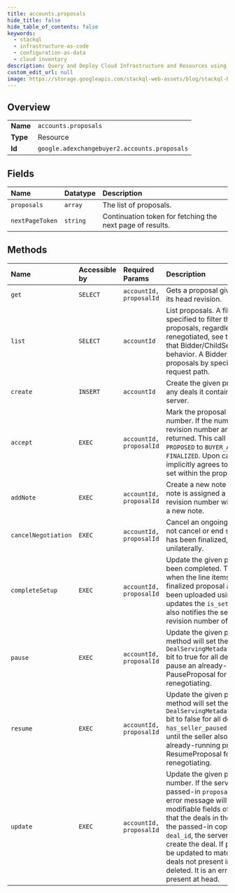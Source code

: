 ```yaml
---
title: accounts.proposals
hide_title: false
hide_table_of_contents: false
keywords:
  - stackql
  - infrastructure-as-code
  - configuration-as-data
  - cloud inventory
description: Query and Deploy Cloud Infrastructure and Resources using SQL
custom_edit_url: null
image: https://storage.googleapis.com/stackql-web-assets/blog/stackql-blog-post-featured-image.png
---
```

  
    

## Overview
<table><tbody>
<tr><td><b>Name</b></td><td><code>accounts.proposals</code></td></tr>
<tr><td><b>Type</b></td><td>Resource</td></tr>
<tr><td><b>Id</b></td><td><code>google.adexchangebuyer2.accounts.proposals</code></td></tr>
</tbody></table>

## Fields
| Name | Datatype | Description |
|:-----|:---------|:------------|
| `proposals` | `array` | The list of proposals. |
| `nextPageToken` | `string` | Continuation token for fetching the next page of results. |
## Methods
| Name | Accessible by | Required Params | Description |
|:-----|:--------------|:----------------|:------------|
| `get` | `SELECT` | `accountId, proposalId` | Gets a proposal given its ID. The proposal is returned at its head revision. |
| `list` | `SELECT` | `accountId` | List proposals. A filter expression (PQL query) may be specified to filter the results. To retrieve all finalized proposals, regardless if a proposal is being renegotiated, see the FinalizedProposals resource. Note that Bidder/ChildSeat relationships differ from the usual behavior. A Bidder account can only see its child seats' proposals by specifying the ChildSeat's accountId in the request path. |
| `create` | `INSERT` | `accountId` | Create the given proposal. Each created proposal and any deals it contains are assigned a unique ID by the server. |
| `accept` | `EXEC` | `accountId, proposalId` | Mark the proposal as accepted at the given revision number. If the number does not match the server's revision number an `ABORTED` error message will be returned. This call updates the proposal_state from `PROPOSED` to `BUYER_ACCEPTED`, or from `SELLER_ACCEPTED` to `FINALIZED`. Upon calling this endpoint, the buyer implicitly agrees to the terms and conditions optionally set within the proposal by the publisher. |
| `addNote` | `EXEC` | `accountId, proposalId` | Create a new note and attach it to the proposal. The note is assigned a unique ID by the server. The proposal revision number will not increase when associated with a new note. |
| `cancelNegotiation` | `EXEC` | `accountId, proposalId` | Cancel an ongoing negotiation on a proposal. This does not cancel or end serving for the deals if the proposal has been finalized, but only cancels a negotiation unilaterally. |
| `completeSetup` | `EXEC` | `accountId, proposalId` | Update the given proposal to indicate that setup has been completed. This method is called by the buyer when the line items have been created on their end for a finalized proposal and all the required creatives have been uploaded using the creatives API. This call updates the `is_setup_completed` bit on the proposal and also notifies the seller. The server will advance the revision number of the most recent proposal. |
| `pause` | `EXEC` | `accountId, proposalId` | Update the given proposal to pause serving. This method will set the `DealServingMetadata.DealPauseStatus.has_buyer_paused` bit to true for all deals in the proposal. It is a no-op to pause an already-paused proposal. It is an error to call PauseProposal for a proposal that is not finalized or renegotiating. |
| `resume` | `EXEC` | `accountId, proposalId` | Update the given proposal to resume serving. This method will set the `DealServingMetadata.DealPauseStatus.has_buyer_paused` bit to false for all deals in the proposal. Note that if the `has_seller_paused` bit is also set, serving will not resume until the seller also resumes. It is a no-op to resume an already-running proposal. It is an error to call ResumeProposal for a proposal that is not finalized or renegotiating. |
| `update` | `EXEC` | `accountId, proposalId` | Update the given proposal at the client known revision number. If the server revision has advanced since the passed-in `proposal.proposal_revision`, an `ABORTED` error message will be returned. Only the buyer-modifiable fields of the proposal will be updated. Note that the deals in the proposal will be updated to match the passed-in copy. If a passed-in deal does not have a `deal_id`, the server will assign a new unique ID and create the deal. If passed-in deal has a `deal_id`, it will be updated to match the passed-in copy. Any existing deals not present in the passed-in proposal will be deleted. It is an error to pass in a deal with a `deal_id` not present at head. |
